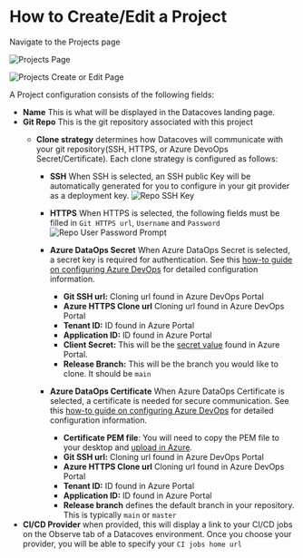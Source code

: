 # How to Create/Edit a Project
Navigate to the Projects page

![Projects Page](./assets/menu_projects.gif)

![Projects Create or Edit Page](./assets/projects_editnew_page.png)

A Project configuration consists of the following fields:

- **Name** This is what will be displayed in the Datacoves landing page.
- **Git Repo** This is the git repository associated with this project
  - **Clone strategy** determines how Datacoves will communicate with your git repository(SSH, HTTPS, or Azure DevoOps Secret/Certificate). Each clone strategy is configured as follows:
  
    - **SSH** When SSH is selected, an SSH public Key will be automatically generated for you to configure in your git provider as a deployment key.
      ![Repo SSH Key](./assets/projects_ssh_key.png)

    - **HTTPS** When HTTPS is selected, the following fields must be filled in `Git HTTPS url`, `Username` and `Password`
      ![Repo User Password Prompt](./assets/projects_https_data.png)

    -  **Azure DataOps Secret** When Azure DataOps Secret is selected, a secret key is required for authentication. See this [how-to guide on configuring Azure DevOps](how-tos/datacoves/how_to_configure_azure_DevOps.md) for detailed configuration information.
       -  **Git SSH url:** Cloning url found in Azure DevOps Portal
       -  **Azure HTTPS Clone url** Cloning url found in Azure DevOps Portal
       -  **Tenant ID:** ID found in Azure Portal
       -  **Application ID:** ID found in Azure Portal
       -  **Client Secret:** This will be the [secret value](how-tos/datacoves/how_to_configure_azure_DevOps.md#secret) found in Azure Portal.
       -  **Release Branch:** This will be the branch you would like to clone. It should be `main`
    
    -  **Azure DataOps Certificate** When Azure DataOps Certificate is selected, a certificate is needed for secure communication. See this [how-to guide on configuring Azure DevOps](how-tos/datacoves/how_to_configure_azure_DevOps.md) for detailed configuration information.
       -  **Certificate PEM file**: You will need to copy the PEM file to your desktop and [upload in Azure](how-tos/datacoves/how_to_configure_azure_DevOpsmd#certificate).
       -  **Git SSH url:** Cloning url found in Azure DevOps Portal
       -  **Azure HTTPS Clone url** Cloning url found in Azure DevOps Portal
       -  **Tenant ID:** ID found in Azure Portal
       -  **Application ID:** ID found in Azure Portal
       - **Release branch** defines the default branch in your repository. This is typically `main` or `master`
- **CI/CD Provider** when provided, this will display a link to your CI/CD jobs on the Observe tab of a Datacoves environment. Once you choose your provider, you will be able to specify your `CI jobs home url`
